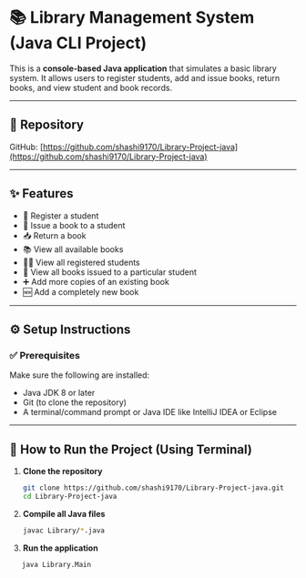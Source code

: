 # 📚 Library Management System (Java CLI Project)

This is a **console-based Java application** that simulates a basic library system. It allows users to register students, add and issue books, return books, and view student and book records.

---

## 🔗 Repository

GitHub: [https://github.com/shashi9170/Library-Project-java](https://github.com/shashi9170/Library-Project-java)

---

## ✨ Features

- 👤 Register a student
- 📖 Issue a book to a student
- 📥 Return a book
- 📚 View all available books
- 🧑‍🎓 View all registered students
- 📘 View all books issued to a particular student
- ➕ Add more copies of an existing book
- 🆕 Add a completely new book

---

## ⚙️ Setup Instructions

### ✅ Prerequisites

Make sure the following are installed:

- Java JDK 8 or later
- Git (to clone the repository)
- A terminal/command prompt or Java IDE like IntelliJ IDEA or Eclipse

---

## 🚀 How to Run the Project (Using Terminal)

1. **Clone the repository**
   ```bash
   git clone https://github.com/shashi9170/Library-Project-java.git
   cd Library-Project-java

2. **Compile all Java files**
   ```bash
   javac Library/*.java

3. **Run the application**
  ```bash
     java Library.Main

